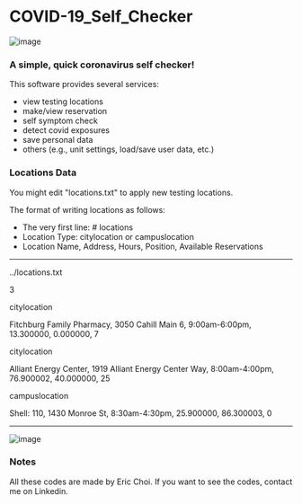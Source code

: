 # COVID-19_Self_Checker
![image](https://user-images.githubusercontent.com/39285147/151659928-9c91f101-84a2-4837-80eb-5d9fa969203b.png)

### A simple, quick coronavirus self checker!
This software provides several services:
- view testing locations
- make/view reservation
- self symptom check
- detect covid exposures
- save personal data
- others (e.g., unit settings, load/save user data, etc.)

### Locations Data
You might edit "locations.txt" to apply new testing locations.

The format of writing locations as follows:
- The very first line: # locations
- Location Type: citylocation or campuslocation
- Location Name, Address, Hours, Position, Available Reservations
*********************************************************************
../locations.txt

3

citylocation

Fitchburg Family Pharmacy, 3050 Cahill Main 6, 9:00am-6:00pm, 13.300000, 0.000000, 7

citylocation

Alliant Energy Center, 1919 Alliant Energy Center Way, 8:00am-4:00pm, 76.900002, 40.000000, 25

campuslocation

Shell: 110, 1430 Monroe St, 8:30am-4:30pm, 25.900000, 86.300003, 0
*********************************************************************
![image](https://user-images.githubusercontent.com/39285147/151660239-422caad1-d9f9-400f-9833-9bc70511b049.png)

### Notes
All these codes are made by Eric Choi. If you want to see the codes, contact me on Linkedin.
